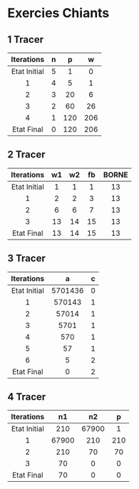 # Exercies Chiants

## 1 Tracer

<center>

| Iterations   | n | p   | w   |
|:------------:|:-:| :-: |:---:|
| Etat Initial | 5 | 1   | 0   |
| 1            | 4 | 5   | 1   |
| 2            | 3 | 20  | 6   |
| 3            | 2 | 60  | 26  |
| 4            | 1 | 120 | 206 |
| Etat Final   | 0 | 120 | 206 |

</center>

## 2 Tracer

<center>

| Iterations   | w1 | w2   | fb|BORNE|
|:------------:|:-:| :-: |:---:|:--:|
| Etat Initial | 1 | 1   | 1   |13  |
| 1            | 2 | 2   | 3   |13  |
| 2            | 6 | 6   | 7   |13  |
| 3            | 13| 14  | 15  |13  |
| Etat Final   | 13| 14  | 15  |13  |

</center>

## 3 Tracer

<center>

| Iterations   | a       | c  | 
|:------------:|:-:      | :-:|
| Etat Initial | 5701436 | 0  |
| 1            | 570143  | 1  |
| 2            | 57014   | 1  |
| 3            | 5701    | 1  |
| 4            | 570     | 1  |
| 5            | 57      | 1  |
| 6            | 5       | 2  |
| Etat Final   | 0       | 2  |

</center>

## 4 Tracer

<center>

| Iterations   | n1  |  n2   | p   |
|:------------:| :-: |  :-:  |:---:|
| Etat Initial | 210 | 67900 | 1   |
| 1            | 67900 | 210 | 210 |
| 2            | 210 | 70    | 70  |
| 3            | 70  |   0   | 0  |
| Etat Final   | 70  |   0   | 0  |

</center>

